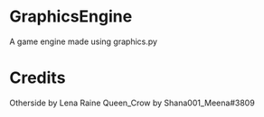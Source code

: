 # GraphicsEngine
 A game engine made using graphics.py
# Credits
Otherside by Lena Raine
Queen_Crow by Shana001_Meena#3809
